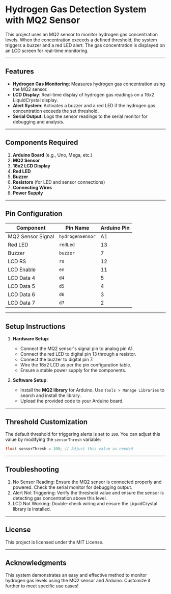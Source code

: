 # Hydrogen Gas Detection System with MQ2 Sensor

This project uses an MQ2 sensor to monitor hydrogen gas concentration levels. When the concentration exceeds a defined threshold, the system triggers a buzzer and a red LED alert. The gas concentration is displayed on an LCD screen for real-time monitoring.

---

## Features
- **Hydrogen Gas Monitoring**: Measures hydrogen gas concentration using the MQ2 sensor.
- **LCD Display**: Real-time display of hydrogen gas readings on a 16x2 LiquidCrystal display.
- **Alert System**: Activates a buzzer and a red LED if the hydrogen gas concentration exceeds the set threshold.
- **Serial Output**: Logs the sensor readings to the serial monitor for debugging and analysis.

---

## Components Required
1. **Arduino Board** (e.g., Uno, Mega, etc.)
2. **MQ2 Sensor**
3. **16x2 LCD Display**
4. **Red LED**
5. **Buzzer**
6. **Resistors** (for LED and sensor connections)
7. **Connecting Wires**
8. **Power Supply**

---

## Pin Configuration
| Component           | Pin Name         | Arduino Pin |
|----------------------|------------------|-------------|
| MQ2 Sensor Signal    | `hydrogenSensor` | A1          |
| Red LED              | `redLed`         | 13          |
| Buzzer               | `buzzer`         | 7           |
| LCD RS               | `rs`             | 12          |
| LCD Enable           | `en`             | 11          |
| LCD Data 4           | `d4`             | 5           |
| LCD Data 5           | `d5`             | 4           |
| LCD Data 6           | `d6`             | 3           |
| LCD Data 7           | `d7`             | 2           |

---

## Setup Instructions
1. **Hardware Setup**:
   - Connect the MQ2 sensor's signal pin to analog pin A1.
   - Connect the red LED to digital pin 13 through a resistor.
   - Connect the buzzer to digital pin 7.
   - Wire the 16x2 LCD as per the pin configuration table.
   - Ensure a stable power supply for the components.

2. **Software Setup**:
   - Install the **MQ2 library** for Arduino. Use `Tools > Manage Libraries` to search and install the library.
   - Upload the provided code to your Arduino board.

---

## Threshold Customization
The default threshold for triggering alerts is set to `100`. You can adjust this value by modifying the `sensorThresh` variable:
```cpp
float sensorThresh = 100; // Adjust this value as needed
```

---

## Troubleshooting
1. No Sensor Reading: Ensure the MQ2 sensor is connected properly and powered. Check the serial monitor for debugging output.
1. Alert Not Triggering: Verify the threshold value and ensure the sensor is detecting gas concentration above this level.
1. LCD Not Working: Double-check wiring and ensure the LiquidCrystal library is installed.

---

## License
This project is licensed under the MIT License.

---

## Acknowledgments
This system demonstrates an easy and effective method to monitor hydrogen gas levels using the MQ2 sensor and Arduino. Customize it further to meet specific use cases!